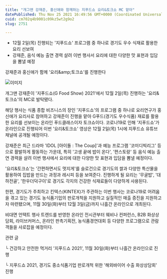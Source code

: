 ```yaml
---
title: "개그맨 강재준, 홍신애와 함께하는 지푸드쇼 요리&토크쇼 MC 맡아"
datePublished: Thu Nov 25 2021 16:49:56 GMT+0000 (Coordinated Universal Time)
cuid: cm702q4b9001c09kz5wt2g9o2
slug: 2751

---
```



- 12월 2일(목) 진행되는 '지푸드쇼' 프로그램 중 하나로 경기도 우수 식재료 활용한 요리 선보여
- 강재준, 음식 예능 출연 경력 살려 이번 행사서 요리에 대한 다양한 맛 표현과 입담을 뽐낼 예정

강재준과 홍신애가 함께 '요리&amp;amp;토크쇼'를 진행한다

![이미지](https://cdn.hashnode.com/res/hashnode/image/upload/v1739253662676/fd92fa13-c093-4aec-bcbc-d85f3686ba39.jpeg)

개그맨 강재준이 '지푸드쇼(G Food Show) 2021'에서 12월 2일(목) 진행하는 '요리&토크쇼'의 MC로 발탁됐다.

해당 행사는 식품 종합 비즈니스의 장인 '지푸드쇼'의 프로그램 중 하나로 요리연구가 홍신애가 요리사로 참여하고 강재준이 진행을 맡아 G푸드(경기도 우수식품) 재료를 활용한 요리를 선보이는 온라인 푸드클래스이자 토크쇼이다. 코로나19로 인해 '지푸드쇼'가 온라인으로 진행되어 이번 '요리&토크쇼' 영상은 12월 2일(목) 1시에 지푸드쇼 유튜브 채널에 공개될 예정이다.

강재준은 최근 드라마 'IDOL [아이돌 : The Coup]'과 예능 프로그램 '코미디빅리그' 등으로 활발하게 활동하는 가운데, 특히 '고생 끝에 밥이 온다', '편스토랑' 등 음식 예능 출연 경력을 살려 이번 행사에서 요리에 대한 다양한 맛 표현과 입담을 뽐낼 예정이다.

'요리&토크쇼'는 '간편하면서도 멋지게'를 슬로건으로 경기도의 쌀과 다양한 특산물을 활용하여 집밥을 만드는 과정과 레시피 등을 보여준다. 진행하게 될 요리는 '무굴밥', '대하전골', '한우더덕구이'로 경기도 각지의 건강한 식재료들이 다양하게 사용된다.

한편, 경기도가 주최하고 킨텍스(KINTEX)가 주관하는 이번 행사는 코로나19로 어려움을 겪고 있는 경기도 농식품기업의 판로개척을 지원하고 실질적인 매출 증진을 지원하고자 마련됐으며, 11월 30일(화)부터 12월 3일(금)까지 나흘간 온라인으로 개최된다.

비대면 언택트 행사 트렌드를 반영한 온라인 전시관부터 웨비나 컨퍼런스, B2B 화상상담회, 라이브커머스, 온라인 판촉기획전, 농식품경연대회 등 다양한 프로그램으로 관람객들을 사로잡을 예정이다.

관련 글

└ 건강하고 안전한 먹거리 '지푸드쇼 2021', 11월 30일(화)부터 나흘간 온라인으로 진행

└ 지푸드쇼 2021, 경기도 중소식품기업 판로개척 위한 '해외바이어 수출 화상상담회' 진행